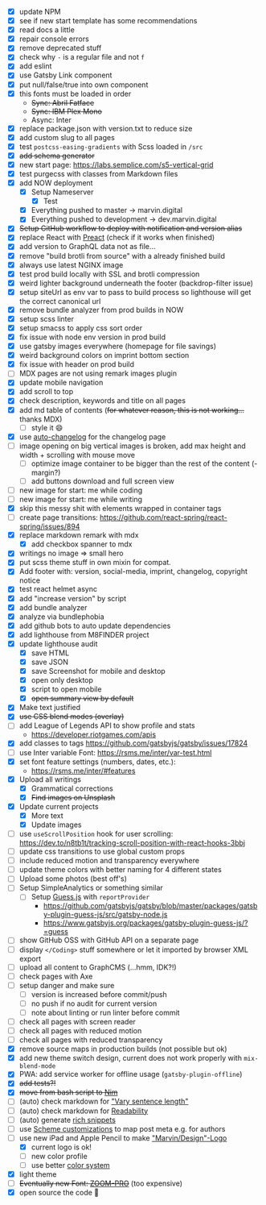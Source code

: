 - [x] update NPM
- [x] see if new start template has some recommendations
- [x] read docs a little
- [x] repair console errors
- [x] remove deprecated stuff
- [x] check why `-` is a regular file and not `f`
- [x] add eslint
- [x] use Gatsby Link component
- [x] put null/false/true into own component
- [x] this fonts must be loaded in order
  - ~~Sync: Abril Fatface~~
  - ~~Sync: IBM Plex Mono~~
  - Async: Inter
- [x] replace package.json with version.txt to reduce size
- [x] add custom slug to all pages
- [x] test `postcss-easing-gradients` with Scss loaded in `/src`
- [x] ~~add schema generator~~
- [x] new start page: https://labs.semplice.com/s5-vertical-grid
- [x] test purgecss with classes from Markdown files
- [x] add NOW deployment
  - [x] Setup Nameserver
    - [x] Test
  - [x] Everything pushed to master -> marvin.digital
  - [x] Everything pushed to development -> dev.marvin.digital
- [x] ~~Setup GitHub workflow to deploy with notification and version alias~~
- [x] replace React with [Preact][1] (check if it works when finished)
- [x] add version to GraphQL data not as file...
- [x] remove "build brotli from source" with a already finished build
- [x] always use latest NGINX image
- [x] test prod build locally with SSL and brotli compression
- [x] weird lighter background underneath the footer (backdrop-filter issue)
- [x] setup siteUrl as env var to pass to build process so lighthouse will get the correct
      canonical url
- [x] remove bundle analyzer from prod builds in NOW
- [x] setup scss linter
- [x] setup smacss to apply css sort order
- [x] fix issue with node env version in prod build
- [x] use gatsby images everywhere (homepage for file savings)
- [x] weird background colors on imprint bottom section
- [x] fix issue with header on prod build
- [ ] MDX pages are not using remark images plugin
- [x] update mobile navigation
- [x] add scroll to top
- [x] check description, keywords and title on all pages
- [x] add md table of contents (~~for whatever reason, this is not working...~~ thanks
      MDX)
  - [ ] style it 😄
- [x] use [auto-changelog](https://github.com/CookPete/auto-changelog) for the changelog
      page
- [ ] image opening on big vertical images is broken, add max height and width + scrolling
      with mouse move
  - [ ] optimize image container to be bigger than the rest of the content (-margin?)
  - [ ] add buttons download and full screen view
- [ ] new image for start: me while coding
- [ ] new image for start: me while writing
- [x] skip this messy shit with elements wrapped in container tags
- [ ] create page transitions: https://github.com/react-spring/react-spring/issues/894
- [x] replace markdown remark with mdx
  - [x] add checkbox spanner to mdx
- [x] writings no image => small hero
- [x] put scss theme stuff in own mixin for compat.
- [x] Add footer with: version, social-media, imprint, changelog, copyright notice
- [x] test react helmet async
- [x] add "increase version" by script
- [x] add bundle analyzer
- [x] analyze via bundlephobia
- [x] add github bots to auto update dependencies
- [x] add lighthouse from M8FINDER project
- [x] update lighthouse audit
  - [x] save HTML
  - [x] save JSON
  - [x] save Screenshot for mobile and desktop
  - [x] open only desktop
  - [x] script to open mobile
  - [x] ~~open summary view by default~~
- [x] Make text justified
- [x] ~~use CSS blend modes (overlay)~~
- [ ] add League of Legends API to show profile and stats
  - https://developer.riotgames.com/apis
- [x] add classes to tags https://github.com/gatsbyjs/gatsby/issues/17824
- [ ] use Inter variable Font: https://rsms.me/inter/var-test.html
- [x] set font feature settings (numbers, dates, etc.):
  - https://rsms.me/inter/#features
- [x] Upload all writings
  - [x] Grammatical corrections
  - [x] ~~Find images on Unsplash~~
- [x] Update current projects
  - [x] More text
  - [x] Update images
- [ ] use `useScrollPosition` hook for user scrolling:
      https://dev.to/n8tb1t/tracking-scroll-position-with-react-hooks-3bbj
- [ ] update css transitions to use global custom props
- [ ] include reduced motion and transparency everywhere
- [ ] update theme colors with better naming for 4 different states
- [ ] Upload some photos (best off's)
- [ ] Setup SimpleAnalytics or something similar
  - [ ] Setup [Guess.js](https://github.com/guess-js/guess/) with `reportProvider`
    - https://github.com/gatsbyjs/gatsby/blob/master/packages/gatsby-plugin-guess-js/src/gatsby-node.js
    - https://www.gatsbyjs.org/packages/gatsby-plugin-guess-js/?=guess
- [ ] show GitHub OSS with GitHub API on a separate page
- [ ] display `</Coding>` stuff somewhere or let it imported by browser XML export
- [ ] upload all content to GraphCMS (...hmm, IDK?!)
- [ ] check pages with Axe
- [ ] setup danger and make sure
  - [ ] version is increased before commit/push
  - [ ] no push if no audit for current version
  - [ ] note about linting or run linter before commit
- [ ] check all pages with screen reader
- [ ] check all pages with reduced motion
- [ ] check all pages with reduced transparency
- [x] remove source maps in production builds (not possible but ok)
- [x] add new theme switch design, current does not work properly with `mix-blend-mode`
- [x] PWA: add service worker for offline usage (`gatsby-plugin-offline`)
- [x] ~~add tests?!~~
- [x] ~~move from bash script to [Nim][2]~~
- [ ] (auto) check markdown for ["Vary sentence length"][3]
- [ ] (auto) check markdown for [Readability][4]
- [ ] (auto) generate [rich snippets][5]
- [ ] use [Scheme customizations][6] to map post meta e.g. for authors
- [ ] use new iPad and Apple Pencil to make ["Marvin/Design"-Logo][8]
  - [x] current logo is ok!
  - [ ] new color profile
  - [ ] use better [color system][10]
- [x] light theme
- [ ] ~~Eventually new Font: [ZOOM-PRO][9]~~ (too expensive)
- [x] open source the code 🤫

[1]: https://www.gatsbyjs.org/packages/gatsby-plugin-preact/
[2]: https://nim-lang.org/docs/tut1.html
[3]: https://github.com/wooorm/write-music
[4]: https://wooorm.com/readability/
[5]: https://www.gatsbyjs.org/docs/seo/
[6]: https://www.gatsbyjs.org/docs/schema-customization/#foreign-key-fields
[8]: https://cdn.dribbble.com/uploads/2566/original/3b90b34984de0d727ac99e2fc28afda8.png
[9]: https://thedesignersfoundry.com/zoom-pro
[10]: https://stripe.com/de/blog/accessible-color-systems
